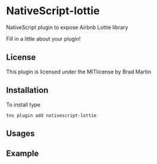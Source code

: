 # NativeScript-lottie
NativeScript plugin to expose Airbnb Lottie library

Fill in a little about your plugin!

## License
This plugin is licensed under the MITlicense by Brad Martin

## Installation
To install type

```
tns plugin add nativescript-lottie
```

## Usages

## Example

